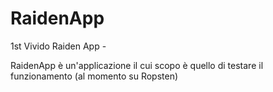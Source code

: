 # RaidenApp
1st Vivido Raiden App - 

RaidenApp è un'applicazione il cui scopo è quello di testare il funzionamento (al momento su Ropsten)

